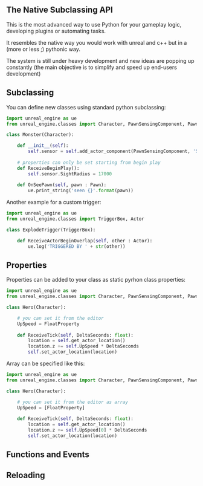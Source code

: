 The Native Subclassing API
--------------------------

This is the most advanced way to use Python for your gameplay logic, developing plugins or automating tasks.

It resembles the native way you would work with unreal and c++ but in a (more or less ;) pythonic way.

The system is still under heavy development and new ideas are popping up constantly (the main objective is to simplify and speed up  end-users development)

Subclassing
-----------

You can define new classes using standard python subclassing:

```py
import unreal_engine as ue
from unreal_engine.classes import Character, PawnSensingComponent, Pawn

class Monster(Character):

    def __init__(self):
        self.sensor = self.add_actor_component(PawnSensingComponent, 'Sensor')
        
    # properties can only be set starting from begin play
    def ReceiveBeginPlay():
        self.sensor.SightRadius = 17000
        
    def OnSeePawn(self, pawn : Pawn):
        ue.print_string('seen {}'.format(pawn))
```

Another example for a custom trigger:

```py
import unreal_engine as ue
from unreal_engine.classes import TriggerBox, Actor

class ExplodeTrigger(TriggerBox):

    def ReceiveActorBeginOverlap(self, other : Actor):
        ue.log('TRIGGERED BY ' + str(other))
```

Properties
----------

Properties can be added to your class as static pyrhon class properties:

```py
import unreal_engine as ue
from unreal_engine.classes import Character, PawnSensingComponent, Pawn, FloatProperty

class Hero(Character):

    # you can set it from the editor
    UpSpeed = FloatProperty
    
    def ReceiveTick(self, DeltaSeconds: float):
        location = self.get_actor_location()
        location.z += self.UpSpeed * DeltaSeconds
        self.set_actor_location(location)
```

Array can be specified like this:

```py
import unreal_engine as ue
from unreal_engine.classes import Character, PawnSensingComponent, Pawn, FloatProperty

class Hero(Character):

    # you can set it from the editor as array
    UpSpeed = [FloatProperty]
    
    def ReceiveTick(self, DeltaSeconds: float):
        location = self.get_actor_location()
        location.z += self.UpSpeed[0] * DeltaSeconds
        self.set_actor_location(location)
```


Functions and Events
--------------------

Reloading
---------
